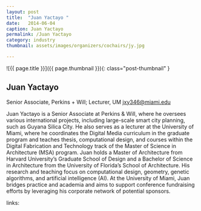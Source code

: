 ```yaml
---
layout: post
title:  "Juan Yactayo "
date:   2014-06-04
caption: Juan Yactayo
permalink: /Juan Yactayo 
category: industry
thumbnail: assets/images/organizers/cochairs/jy.jpg

---
```

![{{ page.title }}]({{ page.thumbnail }}){: class="post-thumbnail" }

## Juan Yactayo 
Senior Associate, Perkins + Will; Lecturer, UM 
jxy346@miami.edu

Juan Yactayo is a Senior Associate at Perkins & Will, where he oversees various international projects, including large-scale smart city planning, such as Guyana Silica City. He also serves as a lecturer at the University of Miami, where he coordinates the Digital Media curriculum in the graduate program and teaches thesis, computational design, and courses within the Digital Fabrication and Technology track of the Master of Science in Architecture (MSA) program.
Juan holds a Master of Architecture from Harvard University’s Graduate School of Design and a Bachelor of Science in Architecture from the University of Florida’s School of Architecture. His research and teaching focus on computational design, geometry, genetic algorithms, and artificial intelligence (AI). At the University of Miami, Juan bridges practice and academia and aims to support conference fundraising efforts by leveraging his corporate network of potential sponsors.


links:
